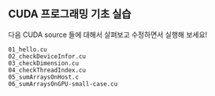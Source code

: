 ## CUDA 프로그래밍 기초 실습

다음 CUDA source 들에 대해서 살펴보고 수정하면서 실행해 보세요!

```
01_hello.cu	
02_checkDeviceInfor.cu	
03_checkDimension.cu	
04_checkThreadIndex.cu	
05_sumArraysOnHost.c	
06_sumArraysOnGPU-small-case.cu	
```
